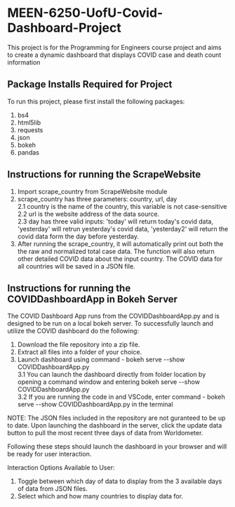 # MEEN-6250-UofU-Covid-Dashboard-Project
This project is for the Programming for Engineers course project and aims to create a dynamic dashboard that displays COVID case and death count information

Package Installs Required for Project
-----------------------------------------------------------------
To run this project, please first install the following packages:
1. bs4
2. html5lib
3. requests
4. json
5. bokeh
6. pandas

Instructions for running the ScrapeWebsite
-----------------------------------------------------------------

1. Import scrape_country from ScrapeWebsite module
2. scrape_country has three parameters: country, url, day <br>
	2.1 country is the name of the country, this variable is not case-sensitive <br>
	2.2 url is the website address of the data source. <br>
	2.3 day has three valid inputs: 'today' will return today's covid data, 'yesterday' will retrun yesterday's covid data, 'yesterday2' will return the covid data form the day before yesterday. 
3. After running the scrape_country, it will automatically print out both the the raw and normalized total case data. The function will also return other detailed COVID data about the input country. The COVID data for all countries will be saved in a JSON file.

Instructions for running the COVIDDashboardApp in Bokeh Server
-----------------------------------------------------------------
The COVID Dashboard App runs from the COVIDDashboardApp.py and is designed to be run on a local bokeh server. To successfully launch and utilize the COVID dashboard do the following:

1. Download the file repository into a zip file. 
2. Extract all files into a folder of your choice. 
3. Launch dashboard using command - bokeh serve --show COVIDDashboardApp.py <br>
	3.1 You can launch the dashboard directly from folder location by opening a command window and entering bokeh serve --show COVIDDashboardApp.py <br>
	3.2 If you are running the code in and VSCode, enter command - bokeh serve --show COVIDDashboardApp.py in the terminal <br>

NOTE: The JSON files included in the repository are not guranteed to be up to date. Upon launching the dashboard in the server, click the update data button 	to pull the most recent three days of data from Worldometer. 
	
Following these steps should launch the dashboard in your browser and will be ready for user interaction. 

Interaction Options Available to User: 

1. Toggle between which day of data to display from the 3 available days of data from JSON files.
2. Select which and how many countries to display data for. 
